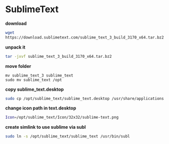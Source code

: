 # SublimeText

**download** 
```bash
wget 
https://download.sublimetext.com/sublime_text_3_build_3170_x64.tar.bz2
```

**unpack it**
```bash
tar -jxvf sublime_text_3_build_3170_x64.tar.bz2
```

**move folder**
```back
mv sublime_text_3 sublime_text
sudo mv sublime_text /opt
```
**copy sublime_text.desktop**
```bash
sudo cp /opt/sublime_text/sublime_text.desktop /usr/share/applications
```

**change icon path in text.desktop**
```bash
Icon=/opt/sublime_text/Icon/32x32/sublime-text.png
```

**create simlink to use sublime via subl**
```bash
sudo ln -s /opt/sublime_text/sublime_text /usr/bin/subl
```

